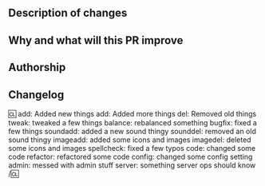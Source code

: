 <!-- !! PLEASE, READ THIS !! -->
<!-- We recommend to check the contributing page before opening pull requests. -->
<!-- https://github.com/fazworld-dev/fazworld/blob/dev/CONTRIBUTING.md -->
<!-- If you're opening a pull request which changes A LOT of icon/map files: -->
<!-- Add [IDB IGNORE] (to ignore icon file changes) or [MDB IGNORE] (to ignore map file changes) in the PR title. -->
<!-- These tags prevent huge diffs from overloading IconDiffBot and MapDiffBot. -->

## Description of changes
<!-- Describe the pull request. Please be sure every change is documented or this can delay review and even discourage maintainers from merging your PR! -->

## Why and what will this PR improve
<!-- Please add a short description of why you think these changes would benefit the game. If you can't justify it in words, it might not be worth adding. -->

## Authorship
<!-- Describe original authors of changes to credit them. -->

## Changelog
:cl:
add: Added new things
add: Added more things
del: Removed old things
tweak: tweaked a few things
balance: rebalanced something
bugfix: fixed a few things
soundadd: added a new sound thingy
sounddel: removed an old sound thingy
imageadd: added some icons and images
imagedel: deleted some icons and images
spellcheck: fixed a few typos
code: changed some code
refactor: refactored some code
config: changed some config setting
admin: messed with admin stuff
server: something server ops should know
/:cl:

<!-- Both :cl:'s are required for the changelog to work! You can put your name to the right of the first :cl: if you want to overwrite your GitHub username as author ingame. -->
<!-- You can use multiple of the same prefix (they're only used for the icon ingame) and delete the unneeded ones. Despite some of the tags, changelogs should generally represent how a player might be affected by the changes rather than a summary of the PR's contents. -->